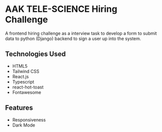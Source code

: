 # AAK TELE-SCIENCE Hiring Challenge

A frontend hiring challenge as a interview task to develop a form to submit data to python (Django) backend to sign a user up into the system.

## Technologies Used

- HTML5
- Tailwind CSS
- React.js
- Typescript
- react-hot-toast
- Fontawesome

## Features

- Responsiveness
- Dark Mode